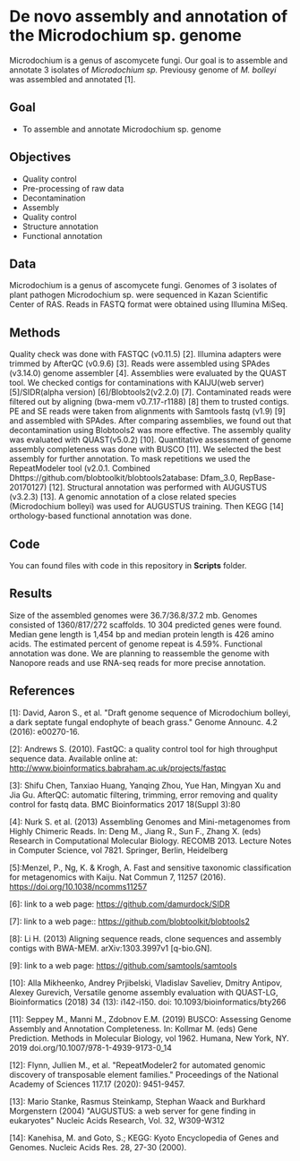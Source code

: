 # De novo assembly and annotation of the Microdochium sp. genome
Microdochium is a genus of ascomycete fungi. Our goal is to assemble and annotate 3 isolates of *Microdochium sp.* 
Previousy genome of *M. bolleyi* was assembled and annotated [1].

## Goal
- To assemble and annotate Microdochium sp. genome

## Objectives
- Quality control
- Pre-processing of raw data
- Decontamination
- Assembly
- Quality control
- Structure annotation
- Functional annotation

## Data
Microdochium is a genus of ascomycete fungi. Genomes of 3 isolates of plant pathogen Microdochium sp. were sequenced in Kazan Scientific Center of RAS. Reads in FASTQ format were obtained using Illumina MiSeq.

## Methods
Quality check was done with FASTQC (v0.11.5) [2]. Illumina adapters were trimmed by AfterQC (v0.9.6) [3]. Reads were assembled using SPAdes (v3.14.0) genome assembler [4]. Assemblies were evaluated by the QUAST tool. We checked contigs for contaminations with KAIJU(web server) [5]/SIDR(alpha version) [6]/Blobtools2(v2.2.0) [7]. Contaminated reads were filtered out by aligning (bwa-mem v0.7.17-r1188) [8] them to trusted contigs. PE and SE reads were taken from alignments with Samtools fastq (v1.9) [9] and assembled with SPAdes. After comparing assemblies, we found out that decontamination using Blobtools2 was more effective. The assembly quality was evaluated with QUAST(v5.0.2) [10]. Quantitative assessment of genome assembly completeness was done with BUSCO [11]. We selected the best assembly for further annotation. To mask repetitions we used the RepeatModeler tool (v2.0.1. Combined Dhttps://github.com/blobtoolkit/blobtools2atabase: Dfam_3.0, RepBase-20170127) [12]. Structural annotation was performed with AUGUSTUS (v3.2.3) [13]. A genomic annotation of a close related species (Microdochium bolleyi) was used for AUGUSTUS training. Then KEGG [14] orthology-based functional annotation was done.

## Code
You can found files with code in this repository in **Scripts** folder.
## Results
Size of the assembled genomes were 36.7/36.8/37.2 mb. Genomes consisted of  1360/817/272 scaffolds. 10 304 predicted genes were found. Median gene length is 1,454 bp and median protein length is 426 amino acids. The estimated percent of genome repeat is 4.59%. Functional annotation was done.
We are planning to reassemble the genome with Nanopore reads and use RNA-seq reads for more precise annotation.

## References
[1]: David, Aaron S., et al. "Draft genome sequence of Microdochium bolleyi, a dark septate fungal endophyte of beach grass." Genome Announc. 4.2 (2016): e00270-16.

[2]: Andrews S. (2010). FastQC: a quality control tool for high throughput sequence data. Available online at: http://www.bioinformatics.babraham.ac.uk/projects/fastqc

[3]: Shifu Chen, Tanxiao Huang, Yanqing Zhou, Yue Han, Mingyan Xu and Jia Gu. AfterQC: automatic filtering, trimming, error removing and quality control for fastq data. BMC Bioinformatics 2017 18(Suppl 3):80

[4]: Nurk S. et al. (2013) Assembling Genomes and Mini-metagenomes from Highly Chimeric Reads. In: Deng M., Jiang R., Sun F., Zhang X. (eds) Research in Computational Molecular Biology. RECOMB 2013. Lecture Notes in Computer Science, vol 7821. Springer, Berlin, Heidelberg

[5]:Menzel, P., Ng, K. & Krogh, A. Fast and sensitive taxonomic classification for metagenomics with Kaiju. Nat Commun 7, 11257 (2016). https://doi.org/10.1038/ncomms11257

[6]: link to a web page: https://github.com/damurdock/SIDR

[7]: link to a web page:: https://github.com/blobtoolkit/blobtools2 

[8]: Li H. (2013) Aligning sequence reads, clone sequences and assembly contigs with BWA-MEM. arXiv:1303.3997v1 [q-bio.GN].

[9]: link to a web page: https://github.com/samtools/samtools

[10]: Alla Mikheenko, Andrey Prjibelski, Vladislav Saveliev, Dmitry Antipov, Alexey Gurevich,
Versatile genome assembly evaluation with QUAST-LG,
Bioinformatics (2018) 34 (13): i142-i150. doi: 10.1093/bioinformatics/bty266

[11]: Seppey M., Manni M., Zdobnov E.M. (2019) BUSCO: Assessing Genome Assembly and Annotation Completeness. In: Kollmar M. (eds) Gene Prediction. Methods in Molecular Biology, vol 1962. Humana, New York, NY. 2019 doi.org/10.1007/978-1-4939-9173-0_14

[12]: Flynn, Jullien M., et al. "RepeatModeler2 for automated genomic discovery of transposable element families." Proceedings of the National Academy of Sciences 117.17 (2020): 9451-9457.

[13]: Mario Stanke, Rasmus Steinkamp, Stephan Waack and Burkhard Morgenstern (2004)
"AUGUSTUS: a web server for gene finding in eukaryotes"
Nucleic Acids Research, Vol. 32, W309-W312 

[14]: Kanehisa, M. and Goto, S.; KEGG: Kyoto Encyclopedia of Genes and Genomes. Nucleic Acids Res. 28, 27-30 (2000). 

